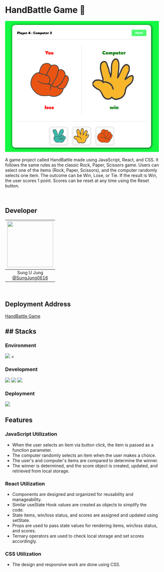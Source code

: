 # HandBattle Game 🧐

![image](./public/image/mainpage.png)

A game project called HandBattle made using JavaScript, React, and CSS. It follows the same rules as the classic Rock, Paper, Scissors game. Users can select one of the items (Rock, Paper, Scissors), and the computer randomly selects one item. The outcome can be Win, Lose, or Tie. If the result is Win, the user scores 1 point. Scores can be reset at any time using the Reset button.

<br>

## Developer

| <img src="https://avatars.githubusercontent.com/u/35758170?v=4" width="150" height="150"/> |
| :----------------------------------------------------------------------------------------: |
|              Sung U Jung<br/>[@SungJung0616](https://github.com/SungJung0616)              |

<br>

## Deployment Address

[HandBattle Game](https://sj-handbattle.netlify.app/)

## ## Stacks

### Environment

<img src="https://img.shields.io/badge/git-F05032?style=for-the-badge&logo=git&logoColor=white"> <

### Development

<img src="https://img.shields.io/badge/react-61DAFB?style=for-the-badge&logo=react&logoColor=black"> <img src="https://img.shields.io/badge/bootstrap-7952B3?style=for-the-badge&logo=bootstrap&logoColor=white"> <img src="https://img.shields.io/badge/javascript-F7DF1E?style=for-the-badge&logo=javascript&logoColor=black">

### Deployment

<img src="https://img.shields.io/badge/netlify-%23000000.svg?style=for-the-badge&logo=netlify&logoColor=#00C7B7">
<br>

## Features

### JavaScript Utilization

- When the user selects an item via button click, the item is passed as a function parameter.
- The computer randomly selects an item when the user makes a choice.
- The user's and computer's items are compared to determine the winner.
- The winner is determined, and the score object is created, updated, and retrieved from local storage.

### React Utilization

- Components are designed and organized for reusability and manageability.
- Similar useState Hook values are created as objects to simplify the code.
- State items, win/loss status, and scores are assigned and updated using setState.
- Props are used to pass state values for rendering items, win/loss status, and scores.
- Ternary operators are used to check local storage and set scores accordingly.

### CSS Utilization

- The design and responsive work are done using CSS.
